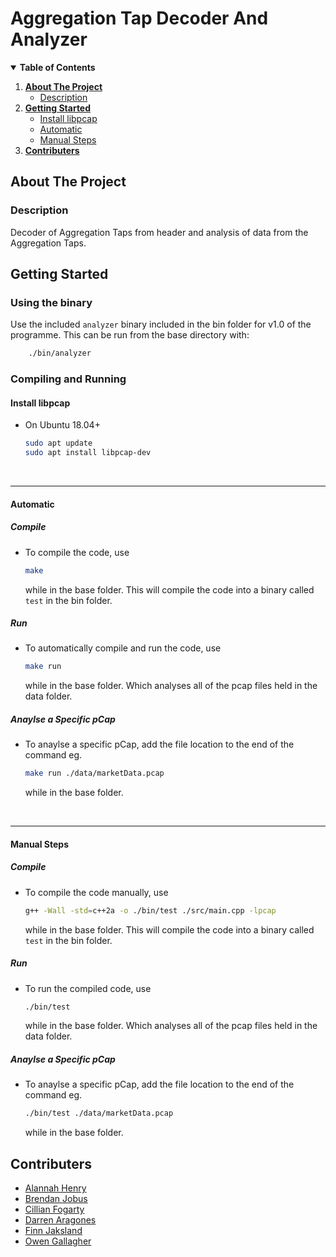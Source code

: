 <!-- Title -->
# Aggregation Tap Decoder And Analyzer ##


<!-- Table of Contents -->
<details open="open">
  <summary><b>Table of Contents</b></summary>
  <ol>
    <li>
      <a href="#about-the-project"><b>About The Project</b></a>
      <ul>
        <li><a href="#description">Description</a></li>
      </ul>
    </li>
    <li>
      <a href="#getting-started"><b>Getting Started</b></a>
      <ul>
	<li><a href="#install-libpcap">Install libpcap</a></li>
	<li><a href="#automatic">Automatic</a></li>
        <li><a href="#manual-steps">Manual Steps</a></li>
      </ul>
    </li>
    <li><a href="#contributers"><b>Contributers</b></a></li>
  </ol>
</details>


<!-- About The Project -->
## About The Project

### Description
Decoder of Aggregation Taps from header and analysis of data from the Aggregation Taps.


<!-- Getting Started -->
## Getting Started

### Using the binary
Use the included ```analyzer``` binary included in the bin folder for v1.0 of the programme. This can be run from the base directory with:
```sh
	./bin/analyzer
```

### Compiling and Running

#### Install libpcap
* On Ubuntu 18.04+
	```sh
	sudo apt update
	sudo apt install libpcap-dev
	```
<br/>

------
#### Automatic
##### Compile
* To compile the code, use
	```sh
	make
	```
	while in the base folder. This will compile the code into a binary called `test` in the bin folder.

##### Run
* To automatically compile and run the code, use
	```sh
	make run
	```
	while in the base folder. Which analyses all of the pcap files held in the data folder.
	
##### Anaylse a Specific pCap
* To anaylse a specific pCap, add the file location to the end of the command eg.
	```sh
	make run ./data/marketData.pcap
	```
	while in the base folder.
<br/>

------
#### Manual Steps
##### Compile
* To compile the code manually, use
	```sh
	g++ -Wall -std=c++2a -o ./bin/test ./src/main.cpp -lpcap
	```
	while in the base folder. This will compile the code into a binary called `test` in the bin folder.

##### Run
* To run the compiled code, use
	```sh
	./bin/test
	```
	while in the base folder. Which analyses all of the pcap files held in the data folder.

##### Anaylse a Specific pCap
* To anaylse a specific pCap, add the file location to the end of the command eg.
	```sh
	./bin/test ./data/marketData.pcap
	```
	while in the base folder.


<!-- Contributers -->
## Contributers
* [Alannah Henry](https://github.com/alannahhenry)
* [Brendan Jobus](https://github.com/BrendanJobus)
* [Cillian Fogarty](https://github.com/cillfog1)
* [Darren Aragones](https://github.com/ara-gone)
* [Finn Jaksland](https://github.com/jakslanf)
* [Owen Gallagher](https://github.com/gallagow)
